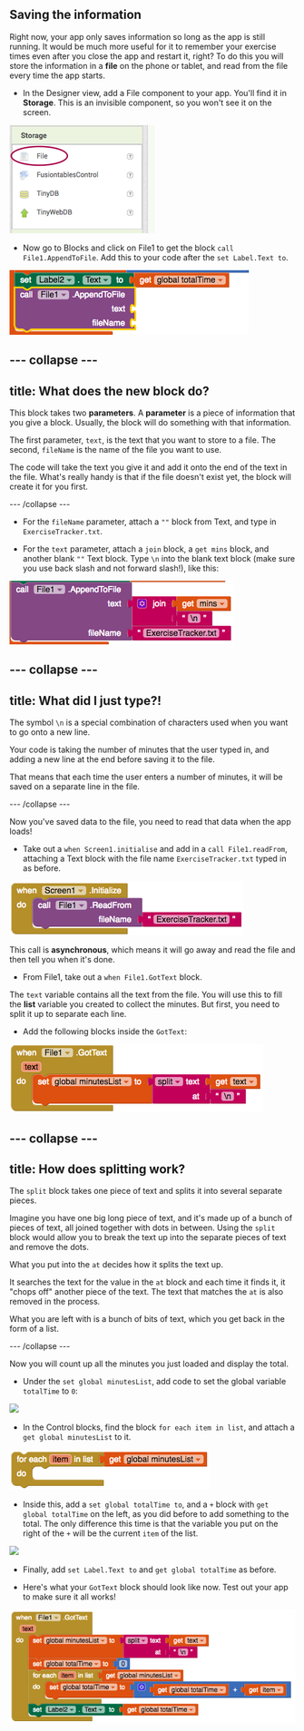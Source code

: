 ## Saving the information

Right now, your app only saves information so long as the app is still running. It would be much more useful for it to remember your exercise times even after you close the app and restart it, right? To do this you will store the information in a **file** on the phone or tablet, and read from the file every time the app starts.

+ In the Designer view, add a File component to your app. You'll find it in **Storage**. This is an invisible component, so you won't see it on the screen.

![](images/s5StorageFile.png)

+ Now go to Blocks and click on File1 to get the block `call File1.AppendToFile`. Add this to your code after the `set Label.Text to`.

![](images/s5AppendToFile.png)


--- collapse ---
---
title: What does the new block do?
---

This block takes two **parameters**. A **parameter** is a piece of information that you give a block. Usually, the block will do something with that information.

The first parameter, `text`, is the text that you want to store to a file. The second, `fileName` is the name of the file you want to use. 

The code will take the text you give it and add it onto the end of the text in the file. What's really handy is that if the file doesn't exist yet, the block will create it for you first.

--- /collapse ---

+ For the `fileName` parameter, attach a `""` block from Text, and type in `ExerciseTracker.txt`.

+ For the `text` parameter, attach a `join` block, a `get mins` block, and another blank `""` Text block. Type `\n` into the blank text block (make sure you use back slash and not forward slash!), like this:

![](images/s5JoinMinsNewline.png)

--- collapse ---
---
title: What did I just type?!
---

The symbol `\n` is a special combination of characters used when you want to go onto a new line.

Your code is taking the number of minutes that the user typed in, and adding a new line at the end before saving it to the file.

That means that each time the user enters a number of minutes, it will be saved on a separate line in the file.

--- /collapse ---

Now you've saved data to the file, you need to read that data when the app loads!

+ Take out a `when Screen1.initialise` and add in a `call File1.readFrom`, attaching a Text block with the file name `ExerciseTracker.txt` typed in as before.

![](images/s5ScreenInit.png)

This call is **asynchronous**, which means it will go away and read the file and then tell you when it's done.

+ From File1, take out a `when File1.GotText` block.

The `text` variable contains all the text from the file. You will use this to fill the **list** variable you created to collect the minutes. But first, you need to split it up to separate each line.

+ Add the following blocks inside the `GotText`:

![](images/s5GotTextSplit.png)

--- collapse ---
---
title: How does splitting work?
---

The `split` block takes one piece of text and splits it into several separate pieces.

Imagine you have one big long piece of text, and it's made up of a bunch of pieces of text, all joined together with dots in between. Using the `split` block would allow you to break the text up into the separate pieces of text and remove the dots.

What you put into the `at` decides how it splits the text up.

It searches the text for the value in the `at` block and each time it finds it, it "chops off" another piece of the text. The text that matches the `at` is also removed in the process.

What you are left with is a bunch of bits of text, which you get back in the form of a list.

--- /collapse ---

Now you will count up all the minutes you just loaded and display the total.

+ Under the `set global minutesList`, add code to set the global variable `totalTime` to `0`:

![](images.s5SetTotalZero.png)

+ In the Control blocks, find the block `for each item in list`, and attach a `get global minutesList` to it.

![](images/s5ForEach.png)

+ Inside this, add a `set global totalTime to`, and a `+` block with `get global totalTime` on the left, as you did before to add something to the total. The only difference this time is that the variable you put on the right of the `+` will be the current `item` of the list.

![](images.s5ForEachItemIterate.png)

+ Finally, add `set Label.Text to` and `get global totalTime` as before.

+ Here's what your `GotText` block should look like now. Test out your app to make sure it all works!

![](images/s5GotTextAll.png)


